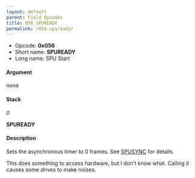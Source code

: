 ```yaml
---
layout: default
parent: Field Opcodes
title: 056_SPUREADY
permalink: /056-spuready/
---
```


-   Opcode: **0x056**
-   Short name: **SPUREADY**
-   Long name: SPU Start

#### Argument

none

#### Stack

  
*0*

**SPUREADY**

#### Description

Sets the asynchronous timer to 0 frames. See [SPUSYNC](164_SPUSYNC) for details.

This does something to access hardware, but I don't know what. Calling it causes some drives to make noises.
